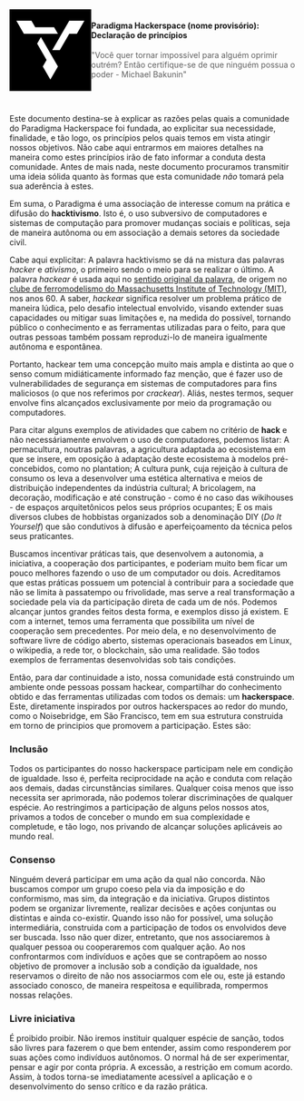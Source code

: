<img src="icon.svg" align="left" width="144px" height="144px"/>

#### Paradigma Hackerspace (nome provisório): Declaração de princípios

> "Você quer tornar impossível para alguém oprimir outrém? Então certifique-se de que ninguém possua o poder - Michael Bakunin"

<br/>

##

Este documento destina-se à explicar as razões pelas quais a comunidade do Paradigma Hackerspace foi fundada, ao explicitar sua necessidade, finalidade, e tão logo, os princípios pelos quais temos em vista atingir nossos objetivos. Não cabe aqui entrarmos em maiores detalhes na maneira como estes princípios irão de fato informar a conduta desta comunidade. Antes de mais nada, neste documento procuramos transmitir uma ideia sólida quanto às formas que esta comunidade *não* tomará pela sua aderência à estes.

Em suma, o Paradigma é uma associação de interesse comum na prática e difusão do **hacktivismo**. Isto é, o uso subversivo de computadores e sistemas de computação para promover mudanças sociais e políticas, seja de maneira autônoma ou em associação a demais setores da sociedade civil.

Cabe aqui explicitar: A palavra hacktivismo se dá na mistura das palavras *hacker* e *ativismo*, o primeiro sendo o meio para se realizar o último. A palavra *hackear* é usada aqui no [sentido original da palavra](https://stallman.org/articles/on-hacking.html), de origem no [clube de ferromodelismo do Massachusetts Institute of Technology (MIT)](http://tmrc.mit.edu/hackers-ref.html), nos anos 60. A saber, *hackear* significa resolver um problema prático de maneira lúdica, pelo desafio intelectual envolvido, visando extender suas capacidades ou mitigar suas limitações e, na medida do possível, tornando público o conhecimento e as ferramentas utilizadas para o feito, para que outras pessoas também possam reproduzi-lo de maneira igualmente autônoma e espontânea.

Portanto, hackear tem uma concepção muito mais ampla e distinta ao que o senso comum midiáticamente informado faz menção, que é fazer uso de vulnerabilidades de segurança em sistemas de computadores para fins maliciosos (o que nos referimos por *crackear*). Aliás, nestes termos, sequer envolve fins alcançados exclusivamente por meio da programação ou computadores.

Para citar alguns exemplos de atividades que cabem no critério de **hack** e não necessáriamente envolvem o uso de computadores, podemos listar: A permacultura, noutras palavras, a agricultura adaptada ao ecosistema em que se insere, em oposição à adaptação deste ecosistema à modelos pré-concebidos, como no plantation; A cultura punk, cuja rejeição à cultura de consumo os leva a desenvolver uma estética alternativa e meios de distribuição independentes da indústria cultural; A bricolagem, na decoração, modificação e até construção - como é no caso das wikihouses - de espaços arquitetônicos pelos seus próprios ocupantes; E os mais diversos clubes de hobbistas organizados sob a denominação DIY (*Do It Yourself*) que são condutivos à difusão e aperfeiçoamento da técnica pelos seus praticantes.

Buscamos incentivar práticas tais, que desenvolvem a autonomia, a iniciativa, a cooperação dos participantes, e poderiam muito bem ficar um pouco melhores fazendo o uso de um computador ou dois. Acreditamos que estas práticas possuem um potencial à contribuir para a sociedade que não se limita à passatempo ou frivolidade, mas serve a real transformação a sociedade pela via da participação direta de cada um de nós. Podemos alcançar juntos grandes feitos desta forma, e exemplos disso já existem. E com a internet, temos uma ferramenta que possibilita um nível de cooperação sem precedentes. Por meio dela, e no desenvolvimento de software livre de código aberto, sistemas operacionais baseados em Linux, o wikipedia, a rede tor, o blockchain, são uma realidade. São todos exemplos de ferramentas desenvolvidas sob tais condições.

Então, para dar continuidade a isto, nossa comunidade está construindo um ambiente onde pessoas possam hackear, compartilhar do conhecimento obtido e das ferramentas utilizadas com todos os demais: um **hackerspace**. Este, diretamente inspirados por outros hackerspaces ao redor do mundo, como o Noisebridge, em São Francisco, tem em sua estrutura construida em torno de principios que promovem a participação. Estes são:

### Inclusão

Todos os participantes do nosso hackerspace participam nele em condição de igualdade. Isso é, perfeita reciprocidade na ação e conduta com relação aos demais, dadas circunstâncias similares. Qualquer coisa menos que isso necessita ser aprimorada, não podemos tolerar discriminações de qualquer espécie. Ao restringimos a participação de alguns pelos nossos atos, privamos a todos de conceber o mundo em sua complexidade e completude, e tão logo, nos privando de alcançar soluções aplicáveis ao mundo real.

### Consenso

Ninguém deverá participar em uma ação da qual não concorda. Não buscamos compor um grupo coeso pela via da imposição e do conformismo, mas sim, da integração e da iniciativa. Grupos distintos podem se organizar livremente, realizar decisões e ações conjuntas ou distintas e ainda co-existir. Quando isso não for possível, uma solução intermediária, construida com a participação de todos os envolvidos deve ser buscada. Isso não quer dizer, entretanto, que nos associaremos à qualquer pessoa ou cooperaremos com qualquer ação. Ao nos confrontarmos com indivíduos e ações que se contrapõem ao nosso objetivo de promover a inclusão sob a condição da igualdade, nos reservamos o direito de não nos associarmos com ele ou, este já estando associado conosco, de maneira respeitosa e equilibrada, rompermos nossas relações.

### Livre iniciativa

É proibido proibir. Não iremos instituir qualquer espécie de sanção, todos são livres para fazerem o que bem entender, assim como responderem por suas ações como indivíduos autônomos. O normal há de ser experimentar, pensar e agir por conta própria. A excessão, a restrição em comum acordo. Assim, à todos torna-se imediatamente acessível a aplicação e o desenvolvimento do senso crítico e da razão prática.
